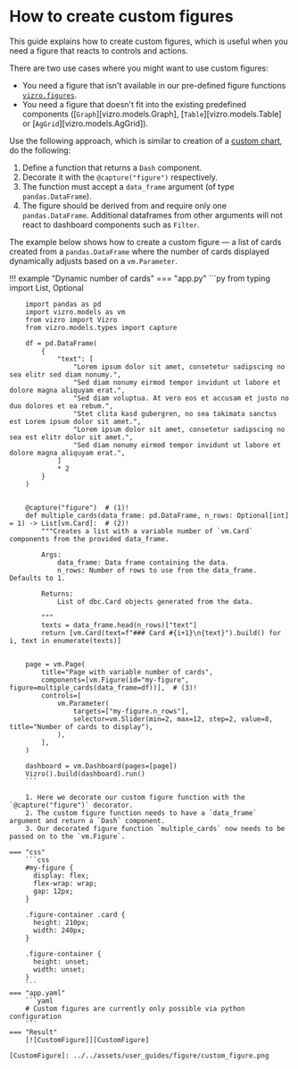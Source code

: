 # How to create custom figures

This guide explains how to create custom figures, which is useful when you need a figure that reacts to controls and actions.

There are two use cases where you might want to use custom figures:

* You need a figure that isn't available in our pre-defined figure functions [`vizro.figures`](../API-reference/figure-callables.md).
* You need a figure that doesn't fit into the existing predefined components ([`Graph`][vizro.models.Graph], [`Table`][vizro.models.Table] or [`AgGrid`][vizro.models.AgGrid]).

Use the following approach, which is similar to creation of a [custom chart](../user-guides/custom-charts.md), do the following:

1. Define a function that returns a `Dash` component.
2. Decorate it with the `@capture("figure")` respectively.
3. The function must accept a `data_frame` argument (of type `pandas.DataFrame`).
4. The figure should be derived from and require only one `pandas.DataFrame`. Additional dataframes from other arguments will not react to dashboard components such as `Filter`.

The example below shows how to create a custom figure — a list of cards created from a `pandas.DataFrame` where the
number of cards displayed dynamically adjusts based on a `vm.Parameter`.

!!! example "Dynamic number of cards"
    === "app.py"
        ```py
        from typing import List, Optional

        import pandas as pd
        import vizro.models as vm
        from vizro import Vizro
        from vizro.models.types import capture

        df = pd.DataFrame(
            {
                "text": [
                    "Lorem ipsum dolor sit amet, consetetur sadipscing no sea elitr sed diam nonumy.",
                    "Sed diam nonumy eirmod tempor invidunt ut labore et dolore magna aliquyam erat.",
                    "Sed diam voluptua. At vero eos et accusam et justo no duo dolores et ea rebum.",
                    "Stet clita kasd gubergren, no sea takimata sanctus est Lorem ipsum dolor sit amet.",
                    "Lorem ipsum dolor sit amet, consetetur sadipscing no sea est elitr dolor sit amet.",
                    "Sed diam nonumy eirmod tempor invidunt ut labore et dolore magna aliquyam erat.",
                ]
                * 2
            }
        )


        @capture("figure")  # (1)!
        def multiple_cards(data_frame: pd.DataFrame, n_rows: Optional[int] = 1) -> List[vm.Card]:  # (2)!
            """Creates a list with a variable number of `vm.Card` components from the provided data_frame.

            Args:
                data_frame: Data frame containing the data.
                n_rows: Number of rows to use from the data_frame. Defaults to 1.

            Returns:
                List of dbc.Card objects generated from the data.

            """
            texts = data_frame.head(n_rows)["text"]
            return [vm.Card(text=f"### Card #{i+1}\n{text}").build() for i, text in enumerate(texts)]


        page = vm.Page(
            title="Page with variable number of cards",
            components=[vm.Figure(id="my-figure", figure=multiple_cards(data_frame=df))],  # (3)!
            controls=[
                vm.Parameter(
                    targets=["my-figure.n_rows"],
                    selector=vm.Slider(min=2, max=12, step=2, value=8, title="Number of cards to display"),
                ),
            ],
        )

        dashboard = vm.Dashboard(pages=[page])
        Vizro().build(dashboard).run()
        ```

        1. Here we decorate our custom figure function with the `@capture("figure")` decorator.
        2. The custom figure function needs to have a `data_frame` argument and return a `Dash` component.
        3. Our decorated figure function `multiple_cards` now needs to be passed on to the `vm.Figure`.

    === "css"
        ```css
        #my-figure {
          display: flex;
          flex-wrap: wrap;
          gap: 12px;
        }

        .figure-container .card {
          height: 210px;
          width: 240px;
        }

        .figure-container {
          height: unset;
          width: unset;
        }
        ```
    === "app.yaml"
        ```yaml
        # Custom figures are currently only possible via python configuration
        ```
    === "Result"
        [![CustomFigure]][CustomFigure]

    [CustomFigure]: ../../assets/user_guides/figure/custom_figure.png
